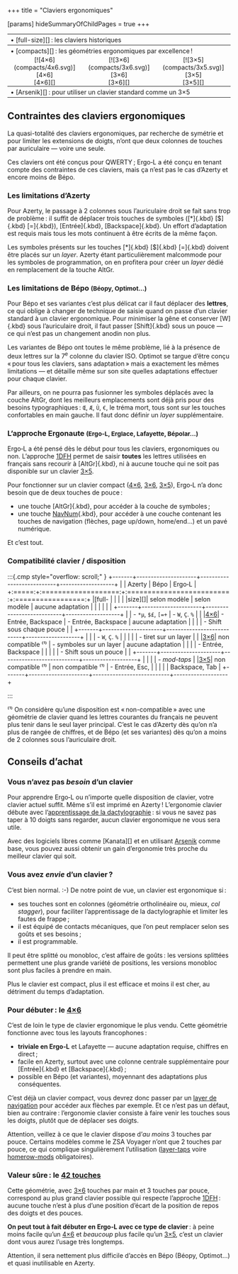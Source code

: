 +++
title = "Claviers ergonomiques"

[params]
hideSummaryOfChildPages = true
+++

<style>
.toc th { text-align: left; font-weight: normal; }
.toc td { text-align: center; padding: 0 1em; }
</style>
<table class="highlight toc">
  <tr>
    <th colspan="3">
      • [full-size][] : les claviers historiques
    </th>
  </tr>
  <tr>
    <th colspan="3">
      • [compacts][] : les géométries ergonomiques par excellence !
    </th>
  </tr>
  <tr>
    <td> [![4×6](compacts/4x6.svg)][4×6] </td>
    <td> [![3×6](compacts/3x6.svg)][3×6] </td>
    <td> [![3×5](compacts/3x5.svg)][3×5] </td>
  </tr>
  <tr>
    <td> [4×6][] </td>
    <td> [3×6][] </td>
    <td> [3×5][] </td>
  </tr>
  <tr>
    <th colspan="3">
      • [Arsenik][] : pour utiliser un clavier standard comme un 3×5
    </th>
  </tr>
</table>


Contraintes des claviers ergonomiques
-------------------------------------------------------------------------------

La quasi-totalité des claviers ergonomiques, par recherche de symétrie et pour
limiter les extensions de doigts, n’ont que deux colonnes de touches par
auriculaire — voire une seule.

Ces claviers ont été conçus pour QWERTY ; Ergo‑L a été conçu en tenant compte
des contraintes de ces claviers, mais ça n’est pas le cas d’Azerty et encore
moins de Bépo.

### Les limitations d’Azerty

Pour Azerty, le passage à 2 colonnes sous l’auriculaire droit se fait sans trop
de problème : il suffit de déplacer trois touches de symboles ([*]{.kbd}
[$]{.kbd} [=]{.kbd}), [Entrée]{.kbd}, [Backspace]{.kbd}. Un effort d’adaptation
est requis mais tous les mots continuent à être écrits de la même façon.

Les symboles présents sur les touches [*]{.kbd} [$]{.kbd} [=]{.kbd} doivent être
placés sur un *layer*. Azerty étant particulièrement malcommode pour les
symboles de programmation, on en profitera pour créer un *layer* dédié en
remplacement de la touche AltGr.

### Les limitations de Bépo <small>(Béopy, Optimot…)</small>

Pour Bépo et ses variantes c’est plus délicat car il faut déplacer des
**lettres**, ce qui oblige à changer de technique de saisie quand on passe d’un
clavier standard à un clavier ergonomique. Pour minimiser la gêne et conserver
[W]{.kbd} sous l’auriculaire droit, il faut passer [Shift]{.kbd} sous un pouce —
ce qui n’est pas un changement anodin non plus.

Les variantes de Bépo ont toutes le même problème, lié à la présence de deux
lettres sur la 7<sup>e</sup> colonne du clavier ISO. Optimot se targue d’être
conçu « pour tous les claviers, sans adaptation » mais a exactement les mêmes
limitations — et détaille même sur son site quelles adaptations effectuer pour
chaque clavier.

Par ailleurs, on ne pourra pas fusionner les symboles déplacés avec la couche
AltGr, dont les meilleurs emplacements sont déjà pris pour des besoins
typographiques : `Œ`, `Æ`, `Ù`, `€`, le tréma mort, tous sont sur les touches
confortables en main gauche. Il faut donc définir un *layer* supplémentaire.

### L’approche Ergonaute <small>(Ergo‑L, Erglace, Lafayette, Bépolar…)</small>

Ergo‑L a été pensé dès le début pour tous les claviers, ergonomiques ou non.
L’approche [1DFH][] permet de saisir **toutes** les lettres utilisées en
français sans recourir à [AltGr]{.kbd}, ni à aucune touche qui ne soit pas
disponible sur un clavier [3×5][].

Pour fonctionner sur un clavier compact ([4×6][], [3×6][], [3×5][]), Ergo‑L n’a
donc besoin que de deux touches de pouce :

- une touche [AltGr]{.kbd}, pour accéder à la couche de symboles ;
- une touche [NavNum]{.kbd}, pour accéder à une couche contenant les touches de
  navigation (flèches, page up/down, home/end…) et un pavé numérique.

Et c’est tout.

### Compatibilité clavier / disposition

<style>
.cmp table,
.cmp td { border: 1px solid var(--fg-banner-border); padding:  0  0.5em; }
.cmp th { border: 1px solid var(--fg-banner-border); padding: 1em 0.5em; }
.cmp th { background-color: var(--bg-banner); font-weight: normal; }
.cmp table { margin: 0 auto; border-collapse: collapse; }
.cmp ul { margin: 0.6em 0; padding-left: 1em; text-align: left; }
</style>
:::{.cmp style="overflow: scroll;" }
+-------+---------------------+---------------------------+-------------------+
|       | Azerty              | Bépo                      | Ergo‑L            |
+:=====:+:===================:+:=========================:+:=================:+
|[full- |                     |                           |                   |
|size][]| selon modèle        | selon modèle              | aucune adaptation |
|       |                     |                           |                   |
+-------+---------------------+---------------------------+-------------------+
|       | - `*µ`, `$£`, `[=+` | - `W`, `Ç`. `%`           |                   |
|[4×6][]| - Entrée, Backspace | - Entrée, Backspace       | aucune adaptation |
|       |                     | - Shift sous chaque pouce |                   |
+-------+---------------------+---------------------------+-------------------+
|       |                     | - `W`, `Ç`. `%`           |                   |
|       |                     | - tiret sur un layer      |                   |
|[3×6][]| non compatible ⁽¹⁾  | - symboles sur un layer   | aucune adaptation |
|       |                     | - Entrée, Backspace       |                   |
|       |                     | - Shift sous un pouce     |                   |
+-------+---------------------+---------------------------+-------------------+
|       |                     |                           | - *mod-taps*      |
|[3×5][]| non compatible ⁽¹⁾  | non compatible ⁽¹⁾        | - Entrée, Esc,    |
|       |                     |                           |   Backspace, Tab  |
+-------+---------------------+---------------------------+-------------------+

<!-- do not remove the empty line above -->
:::

⁽¹⁾ On considère qu’une disposition est « non-compatible » avec une géométrie de
clavier quand les lettres courantes du français ne peuvent plus tenir dans le
seul layer principal. C’est le cas d’Azerty dès qu’on n’a plus de rangée de
chiffres, et de Bépo (et ses variantes) dès qu’on a moins de 2 colonnes sous
l’auriculaire droit.


Conseils d’achat
-------------------------------------------------------------------------------

### Vous n’avez pas *besoin* d’un clavier

Pour apprendre Ergo‑L ou n’importe quelle disposition de clavier, votre clavier
actuel suffit. Même s’il est imprimé en Azerty ! L’ergonomie clavier débute avec
l’[apprentissage de la dactylographie][dactylo] : si vous ne savez pas taper à
10 doigts sans regarder, aucun clavier ergonomique ne vous sera utile.

Avec des logiciels libres comme [Kanata][] et en utilisant [Arsenik][] comme
base, vous pouvez aussi obtenir un gain d’ergonomie très proche du meilleur
clavier qui soit.

### Vous avez *envie* d’un clavier ?

C’est bien normal. :-) De notre point de vue, un clavier est ergonomique si :

- ses touches sont en colonnes (géométrie ortholinéaire ou, mieux, <i
  lang="en">col stagger</i>), pour faciliter l’apprentissage de la
  dactylographie et limiter les fautes de frappe ;
- il est équipé de contacts mécaniques, que l’on peut remplacer selon ses goûts
  et ses besoins ;
- il est programmable.

Il peut être splitté ou monobloc, c’est affaire de goûts : les versions
splittées permettent une plus grande variété de positions, les versions monobloc
sont plus faciles à prendre en main.

Plus le clavier est compact, plus il est efficace et moins il est cher, au
détriment du temps d’adaptation.

### Pour débuter : le [4×6][]

C’est de loin le type de clavier ergonomique le plus vendu. Cette géométrie
fonctionne avec tous les layouts francophones :

- **triviale en Ergo‑L** et Lafayette — aucune adaptation requise, chiffres en
  direct ;
- facile en Azerty, surtout avec une colonne centrale supplémentaire pour
  [Entrée]{.kbd} et [Backspace]{.kbd} ;
- possible en Bépo (et variantes), moyennant des adaptations plus conséquentes.

C’est déjà un clavier compact, vous devrez donc passer par un [layer de
navigation][NavNum] pour accéder aux flèches par exemple. Et ce n’est pas un
défaut, bien au contraire : l’ergonomie clavier consiste à faire venir les
touches sous les doigts, plutôt que de déplacer ses doigts.

Attention, veillez à ce que le clavier dispose d’*au moins* 3 touches par pouce.
Certains modèles comme le ZSA Voyager n’ont que 2 touches par pouce, ce qui
complique singulièrement l’utilisation ([layer-taps][LT] voire [homerow-mods][HRM]
obligatoires).

### Valeur sûre : le [42 touches][3×6]

Cette géométrie, avec [3×6][] touches par main et 3 touches par pouce,
correspond au plus grand clavier possible qui respecte l’approche [1DFH][] :
aucune touche n’est à plus d’une position d’écart de la position de repos des
doigts et des pouces.

**On peut tout à fait débuter en Ergo‑L avec ce type de clavier** : à peine
moins facile qu’un [4×6][] et *beaucoup* plus facile qu’un [3×5][], c’est un
clavier dont vous aurez l’usage très longtemps.

Attention, il sera nettement plus difficile d’accès en Bépo (Béopy, Optimot…) et
quasi inutilisable en Azerty.


[full-size]: ./full-size
[compacts]:  ./compacts
[NavNum]:    ./compacts/#layer-navnum
[4×6]:       ./compacts/#kbd_4x6
[3×6]:       ./compacts/#kbd_3x6
[3×5]:       ./compacts/#kbd_3x5
[HRM]:       ./compacts/#homerow-mods
[LT]:        ./compacts/#layer-taps
[Arsenik]:   ./arsenik
[1DFH]:      /presentation/#dfh-1u-distance-from-home
[dactylo]:   /articles/apprendre_a_taper/
